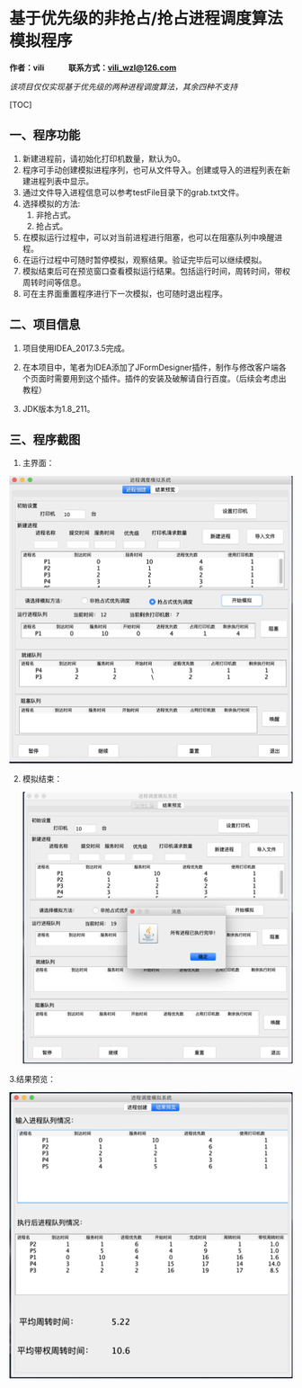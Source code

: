 # 基于优先级的非抢占/抢占进程调度算法模拟程序

**作者：vili &nbsp;&nbsp;&nbsp;&nbsp;&nbsp;&nbsp;&nbsp;&nbsp;&nbsp;&nbsp;&nbsp; 联系方式：vili_wzl@126.com**

*该项目仅仅实现基于优先级的两种进程调度算法，其余四种不支持*

[TOC]

## 一、程序功能
1. 新建进程前，请初始化打印机数量，默认为0。
2. 程序可手动创建模拟进程序列，也可从文件导入。创建或导入的进程列表在新建进程列表中显示。
3. 通过文件导入进程信息可以参考testFile目录下的grab.txt文件。
4. 选择模拟的方法:
   1. 非抢占式。
   2. 抢占式。
5. 在模拟运行过程中，可以对当前进程进行阻塞，也可以在阻塞队列中唤醒进程。
6. 在运行过程中可随时暂停模拟，观察结果。验证完毕后可以继续模拟。
7. 模拟结束后可在预览窗口查看模拟运行结果。包括运行时间，周转时间，带权周转时间等信息。
8. 可在主界面重置程序进行下一次模拟，也可随时退出程序。

## 二、项目信息

1. 项目使用IDEA_2017.3.5完成。

2. 在本项目中，笔者为IDEA添加了JFormDesigner插件，制作与修改客户端各个页面时需要用到这个插件。插件的安装及破解请自行百度。（后续会考虑出教程）

3. JDK版本为1.8_211。

## 三、程序截图
1. 主界面：

  ![主界面](README/主界面.png)

2. 模拟结束：
	
	![模拟结束](README/模拟结束.png)

3.结果预览：

![结果预览](README/结果预览.png)